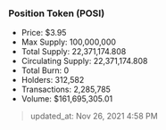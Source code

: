 
  ### Position Token (POSI)
  - Price: $3.95
  - Max Supply: 100,000,000
  - Total Supply: 22,371,174.808
  - Circulating Supply: 22,371,174.808
  - Total Burn: 0
  - Holders: 312,582
  - Transactions: 2,285,785
  - Volume: $161,695,305.01

  > updated_at: Nov 26, 2021 4:58 PM
